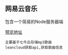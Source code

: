 ## 网易云音乐
包含一个简易的Node服务器端

[预览地址](https://q1019736727.github.io/163Music/src/)

```
主要基于七牛云存储mp3歌曲
leancloud获取api,获取歌曲信息
```
